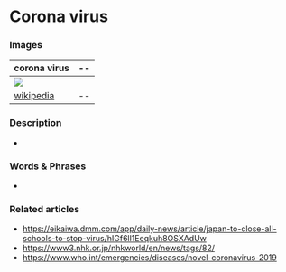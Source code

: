 # Corona virus

### Images
|corona virus | --|
|--|--|
|<img src="https://upload.wikimedia.org/wikipedia/commons/thumb/7/78/Coronaviruses_004_lores.jpg/220px-Coronaviruses_004_lores.jpg" witdh="500px"/>||
|[wikipedia](https://en.wikipedia.org/wiki/Coronavirus)|--|

### Description
- 

### Words & Phrases
- 

### Related articles
- https://eikaiwa.dmm.com/app/daily-news/article/japan-to-close-all-schools-to-stop-virus/hIGf6ll1Eeqkuh8OSXAdUw
- https://www3.nhk.or.jp/nhkworld/en/news/tags/82/
- https://www.who.int/emergencies/diseases/novel-coronavirus-2019
